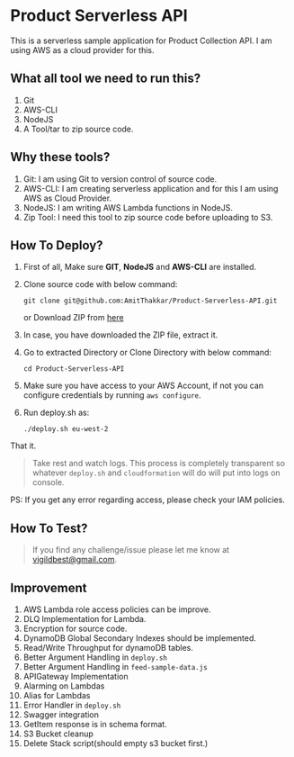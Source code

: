 # Product Serverless API

This is a serverless sample application for Product Collection API. I am using AWS as a cloud provider for this.

## What all tool we need to run this?
1. Git
2. AWS-CLI
3. NodeJS
4. A Tool/tar to zip source code.

## Why these tools?
1. Git: I am using Git to version control of source code.
2. AWS-CLI: I am creating serverless application and for this I am using AWS as Cloud Provider.
3. NodeJS: I am writing AWS Lambda functions in NodeJS.
4. Zip Tool: I need this tool to zip source code before uploading to S3.

## How To Deploy?
1. First of all, Make sure **GIT**, **NodeJS** and **AWS-CLI** are installed.
2. Clone source code with below command:

    `git clone git@github.com:AmitThakkar/Product-Serverless-API.git`
    
    or Download ZIP from [here](https://github.com/AmitThakkar/Product-Serverless-API/archive/master.zip)
3. In case, you have downloaded the ZIP file, extract it.
4. Go to extracted Directory or Clone Directory with below command:
    
    `cd Product-Serverless-API`
5. Make sure you have access to your AWS Account, if not you can configure credentials by running `aws configure`.
6. Run deploy.sh as:

    `./deploy.sh eu-west-2`

That it. 

> Take rest and watch logs. This process is completely transparent so whatever `deploy.sh` and `cloudformation` will do
will put into logs on console.

PS: If you get any error regarding access, please check your IAM policies.

## How To Test?


> If you find any challenge/issue please let me know at vigildbest@gmail.com.

## Improvement
1. AWS Lambda role access policies can be improve.
2. DLQ Implementation for Lambda.
3. Encryption for source code.
4. DynamoDB Global Secondary Indexes should be implemented.
5. Read/Write Throughput for dynamoDB tables.
6. Better Argument Handling in `deploy.sh`
7. Better Argument Handling in `feed-sample-data.js`
8. APIGateway Implementation
9. Alarming on Lambdas
10. Alias for Lambdas
11. Error Handler in `deploy.sh`
12. Swagger integration
13. GetItem response is in schema format.
14. S3 Bucket cleanup
15. Delete Stack script(should empty s3 bucket first.)